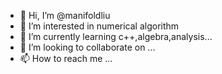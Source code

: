 - 👋 Hi, I’m @manifoldliu
- 👀 I’m interested in numerical algorithm 
- 🌱 I’m currently learning c++,algebra,analysis...
- 💞️ I’m looking to collaborate on ...
- 📫 How to reach me ...

<!---
manifoldliu/manifoldliu is a ✨ special ✨ repository because its `README.md` (this file) appears on your GitHub profile.
You can click the Preview link to take a look at your changes.
--->
